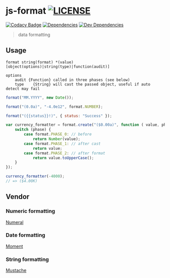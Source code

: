 
js-format [![LICENSE](https://img.shields.io/github/license/tsu-complete/js-format.svg)](https://github.com/tsu-complete/js-format/blob/master/LICENSE)
===
[![Codacy Badge](https://www.codacy.com/project/badge/fe402d05a90245b2848a3fee4171f0e1)](https://www.codacy.com/app/tsu-complete/js-format)
[![Dependencies](https://david-dm.org/tsu-complete/js-format.svg)](https://david-dm.org/tsu-complete/js-format)
[![Dev Dependencies](https://david-dm.org/tsu-complete/js-format/dev-status.svg)](https://david-dm.org/tsu-complete/js-format#info=devDependencies)

> data formatting

Usage
---

```
format string(format) *(value) [object(options)|string(type)|function(audit)]

options
    audit {Function} called in three phases (see below)
    type    {String} will cast the passed object, useful if auto detect may fail
```

```js
format("MM.YYYY", new Date());

format("(0.0a)", "-4.0e12", format.NUMBER);

format("({{status}}!)", { status: "Success" });

var currency_formatter = format.create("($0.00a)", function ( value, phase ) {
    switch (phase) {
        case format.PHASE_0: // before
            return Number(value);
        case format.PHASE_1: // after cast
            return value;
        case format.PHASE_2: // after format
            return value.toUpperCase();
    }
});

currency_formatter(-4000);
// => ($4.00K)
```

Vendor
---

### Numeric formatting

[Numeral](https://github.com/adamwdraper/Numeral-js)

### Date formatting

[Moment](https://github.com/moment/moment)

### String formatting

[Mustache](https://github.com/janl/mustache.js)

